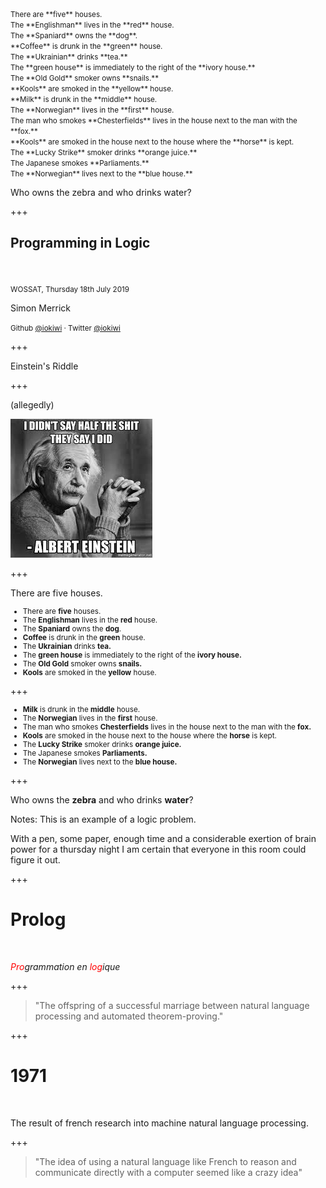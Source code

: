 <small>
There are **five** houses.<br>
The **Englishman** lives in the **red** house.<br>
The **Spaniard** owns the **dog**.<br>
**Coffee** is drunk in the **green** house.<br>
The **Ukrainian** drinks **tea.**<br>
The **green house** is immediately to the right of the **ivory house.**<br>
The **Old Gold** smoker owns **snails.**<br>
**Kools** are smoked in the **yellow** house.<br>
**Milk** is drunk in the **middle** house.<br>
The **Norwegian** lives in the **first** house.<br>
The man who smokes **Chesterfields** lives in the house next to the man with the **fox.**<br>
**Kools** are smoked in the house next to the house where the **horse** is kept.<br>
The **Lucky Strike** smoker drinks **orange juice.**<br>
The Japanese smokes **Parliaments.**<br>
The **Norwegian** lives next to the **blue house.**
</small>

Who owns the zebra and who drinks water?

+++

## Programming in Logic


<br>
<br>
<small>WOSSAT, Thursday 18th July 2019</small>



Simon Merrick



<small>Github [@iokiwi](https://github.com/iokiwi) · Twitter [@iokiwi](https://twitter.com/iokiwi)</small>


+++

Einstein's Riddle

+++


(allegedly)

![](/slides/images/einstein)

+++

There are five houses.
<small>

 * There are **five** houses.
 * The **Englishman** lives in the **red** house.
 * The **Spaniard** owns the **dog**.
 * **Coffee** is drunk in the **green** house.
 * The **Ukrainian** drinks **tea.**
 * The **green house** is immediately to the right of the **ivory house.**
 * The **Old Gold** smoker owns **snails.**
 * **Kools** are smoked in the **yellow** house.

</small>

+++

<small>

 * **Milk** is drunk in the **middle** house.
 * The **Norwegian** lives in the **first** house.
 * The man who smokes **Chesterfields** lives in the house next to the man with the **fox.**
 * **Kools** are smoked in the house next to the house where the **horse** is kept.
 * The **Lucky Strike** smoker drinks **orange juice.**
 * The Japanese smokes **Parliaments.**<br>
 * The **Norwegian** lives next to the **blue house.**

</small>

+++

Who owns the **zebra** and who drinks **water**?


Notes:
This is an example of a logic problem.

With a pen, some paper, enough time and a considerable exertion of brain power for a thursday night I am certain that everyone in this room could figure it out.

+++

# Prolog

<br>


_<span style="color: red;">Pro</span>grammation en <span style="color: red;">log</span>ique_

+++

>"The offspring of a successful marriage between natural language processing and automated theorem-proving."

+++

# 1971

<br>

The result of french research into machine natural language processing.

+++

>"The idea of using a natural language like French to reason and communicate directly with a computer seemed like a crazy idea"